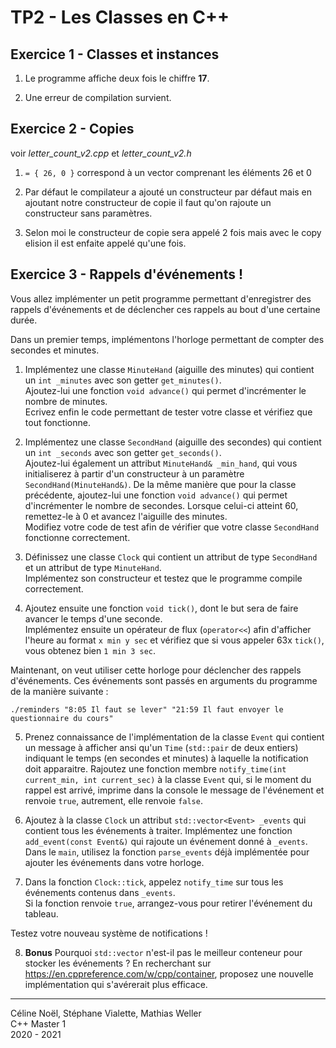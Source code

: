 
# TP2 - Les Classes en C++

## Exercice 1 - Classes et instances

1. Le programme affiche deux fois le chiffre **17**.

2. Une erreur de compilation survient.

## Exercice 2 - Copies

voir *letter_count_v2.cpp* et *letter_count_v2.h*

1. `= { 26, 0 }` correspond à un vector comprenant les éléments 26 et 0

2. Par défaut le compilateur a ajouté un constructeur par défaut mais en ajoutant notre constructeur de copie il faut qu'on rajoute un constructeur sans paramètres.

3. Selon moi le constructeur de copie sera appelé 2 fois mais avec le copy elision il est enfaite appelé qu'une fois.

## Exercice 3 - Rappels d'événements !

Vous allez implémenter un petit programme permettant d'enregistrer des rappels d'événements et de déclencher ces rappels au bout d'une certaine durée.

Dans un premier temps, implémentons l'horloge permettant de compter des secondes et minutes.

1. Implémentez une classe `MinuteHand` (aiguille des minutes) qui contient un `int _minutes` avec son getter `get_minutes()`.\
   Ajoutez-lui une fonction `void advance()` qui permet d'incrémenter le nombre de minutes.\
   Ecrivez enfin le code permettant de tester votre classe et vérifiez que tout fonctionne.
   
2. Implémentez une classe `SecondHand` (aiguille des secondes) qui contient un `int _seconds` avec son getter `get_seconds()`.\
   Ajoutez-lui également un attribut `MinuteHand& _min_hand`, qui vous initialiserez à partir d'un constructeur à un paramètre `SecondHand(MinuteHand&)`.
   De la même manière que pour la classe précédente, ajoutez-lui une fonction `void advance()` qui permet d'incrémenter le nombre de secondes.
   Lorsque celui-ci atteint 60, remettez-le à 0 et avancez l'aiguille des minutes.\
   Modifiez votre code de test afin de vérifier que votre classe `SecondHand` fonctionne correctement.
   
3. Définissez une classe `Clock` qui contient un attribut de type `SecondHand` et un attribut de type `MinuteHand`.\
   Implémentez son constructeur et testez que le programme compile correctement.
   
4. Ajoutez ensuite une fonction `void tick()`, dont le but sera de faire avancer le temps d'une seconde.\
   Implémentez ensuite un opérateur de flux (`operator<<`) afin d'afficher l'heure au format `x min y sec` et vérifiez que si vous appeler 63x `tick()`, vous obtenez bien `1 min 3 sec`.
   
Maintenant, on veut utiliser cette horloge pour déclencher des rappels d'événements. Ces événements sont passés en arguments du programme de la manière suivante :
```shell
./reminders "8:05 Il faut se lever" "21:59 Il faut envoyer le questionnaire du cours"
```

5. Prenez connaissance de l'implémentation de la classe `Event` qui contient un message à afficher
   ansi qu'un `Time` (`std::pair` de deux entiers) indiquant le temps (en secondes et minutes) à laquelle la notification doit apparaitre.
   Rajoutez une fonction membre `notify_time(int current_min, int current_sec)` à la classe `Event` qui,
   si le moment du rappel est arrivé, imprime dans la console le message de l'événement et renvoie `true`, autrement, elle renvoie `false`.
   
6. Ajoutez à la classe `Clock` un attribut `std::vector<Event> _events` qui contient tous les événements à traiter.
   Implémentez une fonction `add_event(const Event&)` qui rajoute un événement donné à `_events`.\
   Dans le `main`, utilisez la fonction `parse_events` déjà implémentée pour ajouter les événements dans votre horloge.
   
7. Dans la fonction `Clock::tick`, appelez `notify_time` sur tous les événements contenus dans `_events`.\
   Si la fonction renvoie `true`, arrangez-vous pour retirer l'événement du tableau.
   
Testez votre nouveau système de notifications !

8. **Bonus** Pourquoi `std::vector` n'est-il pas le meilleur conteneur pour stocker les événements ?
   En recherchant sur https://en.cppreference.com/w/cpp/container, proposez une nouvelle implémentation qui s'avérerait plus efficace.

---

Céline Noël, Stéphane Vialette, Mathias Weller  
C++ Master 1    
2020 - 2021
